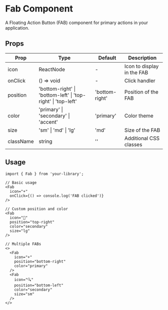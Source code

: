# Fab Component

A Floating Action Button (FAB) component for primary actions in your application.

## Props

| Prop | Type | Default | Description |
|------|------|---------|-------------|
| icon | ReactNode | - | Icon to display in the FAB |
| onClick | () => void | - | Click handler |
| position | 'bottom-right' \| 'bottom-left' \| 'top-right' \| 'top-left' | 'bottom-right' | Position of the FAB |
| color | 'primary' \| 'secondary' \| 'accent' | 'primary' | Color theme |
| size | 'sm' \| 'md' \| 'lg' | 'md' | Size of the FAB |
| className | string | '' | Additional CSS classes |

## Usage

```tsx
import { Fab } from 'your-library';

// Basic usage
<Fab
  icon="+"
  onClick={() => console.log('FAB clicked')}
/>

// Custom position and color
<Fab
  icon="📝"
  position="top-right"
  color="secondary"
  size="lg"
/>

// Multiple FABs
<>
  <Fab
    icon="+"
    position="bottom-right"
    color="primary"
  />
  <Fab
    icon="🔍"
    position="bottom-left"
    color="secondary"
    size="sm"
  />
</>
```